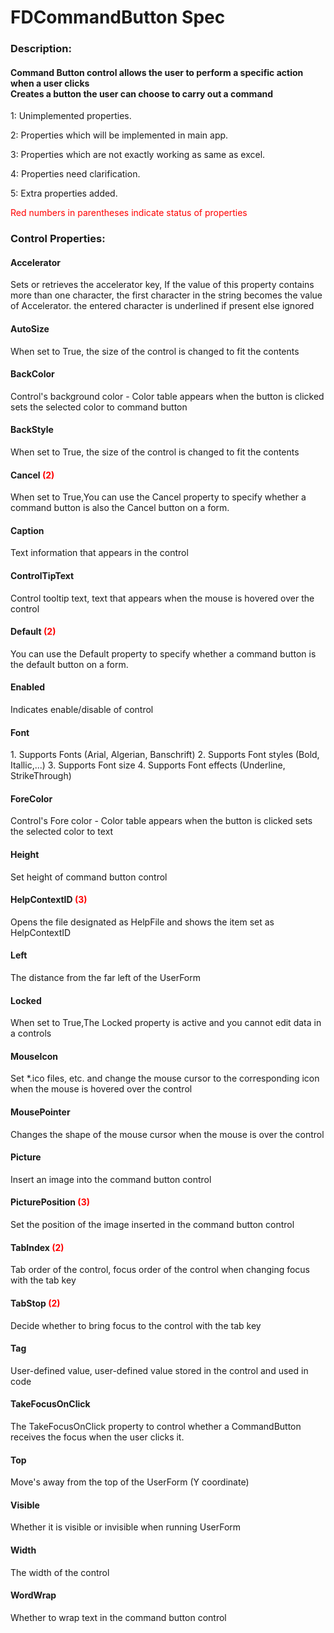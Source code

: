 # FDCommandButton Spec

<h3><b>Description:</b></h3>
<h4>Command Button control allows the user to perform a specific action when a user clicks<br/>
Creates a button the user can choose to carry out a command</h4>

<span>1: Unimplemented properties.</span>

<span>2: Properties which will be implemented in main app.</span>

<span>3: Properties which are not exactly working as same as excel.</span>

<span>4: Properties need clarification.</span>

<span>5: Extra properties added.</span>

<span style='color:red'>Red numbers in parentheses indicate status of properties</span>

<h3><b>Control Properties:</b></h3>
<h4>Accelerator</h4>
<span>Sets or retrieves the accelerator key, If the value of this property contains more than one character, the first character in the string becomes the value of Accelerator. the entered character is underlined if present else ignored</span>

<h4>AutoSize</h4>
<span>When set to True, the size of the control is changed to fit the contents</span>

<h4>BackColor</h4>
<span>Control's background color - Color table appears when the button is clicked sets the selected color to command button</span>

<h4>BackStyle</h4>
<span>When set to True, the size of the control is changed to fit the contents</span>

<h4>Cancel <span style="color:red;">(2)</span></h4>
<span>When set to True,You can use the Cancel property to specify whether a command button is also the Cancel button on a form.</span>

<h4>Caption</h4>
<span>Text information that appears in the control</span>

<h4>ControlTipText</h4>
<span>Control tooltip text, text that appears when the mouse is hovered over the control</span>

<h4>Default <span style="color:red;">(2)</span></h4>
<span>You can use the Default property to specify whether a command button is the default button on a form.</span>

<h4>Enabled</h4>
<span>Indicates enable/disable of control</span>

<h4>Font</h4>
<span>1. Supports Fonts (Arial, Algerian, Banschrift)
2. Supports Font styles (Bold, Itallic,...)
3. Supports Font size
4. Supports Font effects (Underline, StrikeThrough)</span>

<h4>ForeColor</h4>
<span>Control's Fore color - Color table appears when the button is clicked sets the selected color to text</span>

<h4>Height</h4>
<span>Set height of command button control </span>

<h4>HelpContextID <span style="color:red;">(3)</span></h4>
<span> Opens the file designated as HelpFile and shows the item set as HelpContextID</span>

<h4>Left</h4>
<span>The distance from the far left of the UserForm </span>

<h4>Locked</h4>
<span>When set to True,The Locked property is active and you cannot edit data in a controls </span>

<h4>MouseIcon</h4>
<span>Set *.ico files, etc. and change the mouse cursor to the corresponding icon when the mouse is hovered over the control</span>

<h4>MousePointer</h4>
<span>Changes the shape of the mouse cursor when the mouse is over the control </span>

<h4>Picture</h4>
<span>Insert an image into the command button control</span>

<h4>PicturePosition <span style="color:red;">(3)</span></h4>
<span>Set the position of the image inserted in the command button control</span>

<h4>TabIndex <span style="color:red;">(2)</span></h4>
<span>Tab order of the control, focus order of the control when changing focus with the tab key</span>

<h4>TabStop <span style="color:red;">(2)</span></h4>
<span>Decide whether to bring focus to the control with the tab key </span>

<h4>Tag</h4>
<span>User-defined value, user-defined value stored in the control and used in code </span>

<h4>TakeFocusOnClick</h4>
<span>The TakeFocusOnClick property to control whether a CommandButton receives the focus when the user clicks it.
</span>

<h4>Top</h4>
<span>Move's away from the top of the UserForm (Y coordinate)</span>


<h4>Visible</h4>
<span>Whether it is visible or invisible when running UserForm</span>

<h4>Width</h4>
<span>The width of the control</span>

<h4>WordWrap</h4>
<span>Whether to wrap text in the command button control</span>
